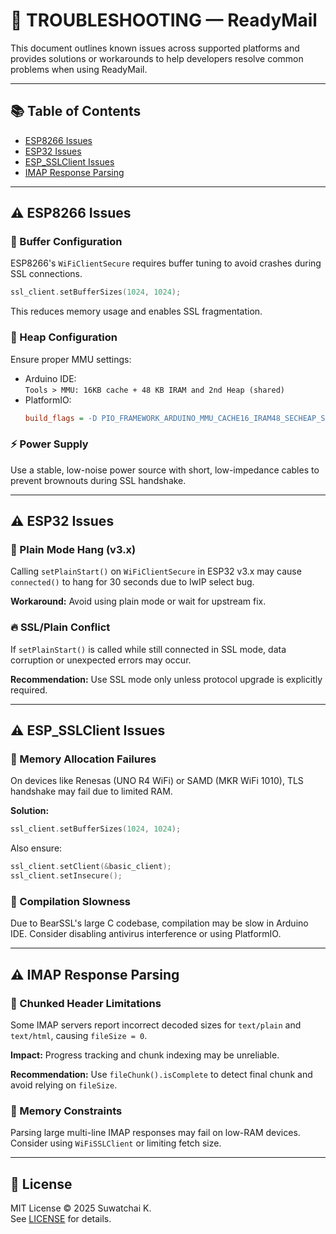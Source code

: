 # 🧯 TROUBLESHOOTING — ReadyMail

This document outlines known issues across supported platforms and provides solutions or workarounds to help developers resolve common problems when using ReadyMail.

---

## 📚 Table of Contents

- [ESP8266 Issues](#-esp8266-issues)
- [ESP32 Issues](#-esp32-issues)
- [ESP_SSLClient Issues](#-esp_sslclient-issues)
- [IMAP Response Parsing](#-imap-response-parsing)

---

## ⚠️ ESP8266 Issues

### 🔧 Buffer Configuration

ESP8266's `WiFiClientSecure` requires buffer tuning to avoid crashes during SSL connections.

```cpp
ssl_client.setBufferSizes(1024, 1024);
```

This reduces memory usage and enables SSL fragmentation.

### 🧠 Heap Configuration

Ensure proper MMU settings:

- Arduino IDE:  
  `Tools > MMU: 16KB cache + 48 KB IRAM and 2nd Heap (shared)`
- PlatformIO:  
  ```ini
  build_flags = -D PIO_FRAMEWORK_ARDUINO_MMU_CACHE16_IRAM48_SECHEAP_SHARED
  ```

### ⚡ Power Supply

Use a stable, low-noise power source with short, low-impedance cables to prevent brownouts during SSL handshake.

---

## ⚠️ ESP32 Issues

### 🐞 Plain Mode Hang (v3.x)

Calling `setPlainStart()` on `WiFiClientSecure` in ESP32 v3.x may cause `connected()` to hang for 30 seconds due to lwIP select bug.

**Workaround:** Avoid using plain mode or wait for upstream fix.

### 🔥 SSL/Plain Conflict

If `setPlainStart()` is called while still connected in SSL mode, data corruption or unexpected errors may occur.

**Recommendation:** Use SSL mode only unless protocol upgrade is explicitly required.

---

## ⚠️ ESP_SSLClient Issues

### 🧠 Memory Allocation Failures

On devices like Renesas (UNO R4 WiFi) or SAMD (MKR WiFi 1010), TLS handshake may fail due to limited RAM.

**Solution:**

```cpp
ssl_client.setBufferSizes(1024, 1024);
```

Also ensure:

```cpp
ssl_client.setClient(&basic_client);
ssl_client.setInsecure();
```

### 🐢 Compilation Slowness

Due to BearSSL's large C codebase, compilation may be slow in Arduino IDE. Consider disabling antivirus interference or using PlatformIO.

---

## ⚠️ IMAP Response Parsing

### 🧩 Chunked Header Limitations

Some IMAP servers report incorrect decoded sizes for `text/plain` and `text/html`, causing `fileSize = 0`.

**Impact:** Progress tracking and chunk indexing may be unreliable.

**Recommendation:** Use `fileChunk().isComplete` to detect final chunk and avoid relying on `fileSize`.

### 🧠 Memory Constraints

Parsing large multi-line IMAP responses may fail on low-RAM devices. Consider using `WiFiSSLClient` or limiting fetch size.

---

## 📄 License

MIT License © 2025 Suwatchai K.  
See [LICENSE](LICENSE) for details.
